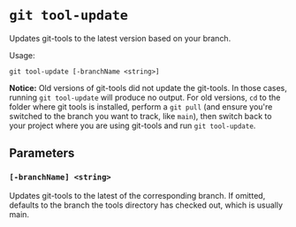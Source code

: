 # `git tool-update`

Updates git-tools to the latest version based on your branch.

Usage:

    git tool-update [-branchName <string>]

**Notice:** Old versions of git-tools did not update the git-tools. In those cases, running `git tool-update` will produce no output. For old versions, `cd` to the folder where git tools is installed, perform a `git pull` (and ensure you're switched to the branch you want to track, like `main`), then switch back to your project where you are using git-tools and run `git tool-update`.

## Parameters

### `[-branchName] <string>`

Updates git-tools to the latest of the corresponding branch. If omitted, defaults to the branch the tools directory has checked out, which is usually main.
